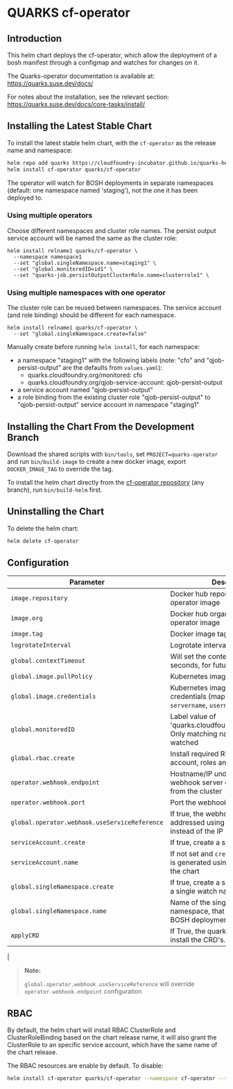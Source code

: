 # QUARKS cf-operator

## Introduction

This helm chart deploys the cf-operator, which allow the deployment of a bosh manifest through a configmap and watches for changes on it.

The Quarks-operator documentation is available at: https://quarks.suse.dev/docs/

For notes about the installation, see the relevant section: https://quarks.suse.dev/docs/core-tasks/install/

## Installing the Latest Stable Chart

To install the latest stable helm chart, with the `cf-operator` as the release name and namespace:

```bash
helm repo add quarks https://cloudfoundry-incubator.github.io/quarks-helm/
helm install cf-operator quarks/cf-operator
```

The operator will watch for BOSH deployments in separate namespaces (default: one namespace named 'staging'), not the one it has been deployed to.

### Using multiple operators

Choose different namespaces and cluster role names. The persist output service account will be named the same as the cluster role:

```
helm install relname1 quarks/cf-operator \
  --namespace namespace1
  --set "global.singleNamespace.name=staging1" \
  --set "global.monitoredID=id1" \
  --set "quarks-job.persistOutputClusterRole.name=clusterrole1" \
```

### Using multiple namespaces with one operator

The cluster role can be reused between namespaces.
The service account (and role binding) should be different for each namespace.

```
helm install relname1 quarks/cf-operator \
  --set "global.singleNamespace.create=false"
```

Manually create before running `helm install`, for each namespace:

* a namespace "staging1" with the following labels (note: "cfo" and "qjob-persist-output" are the defaults from `values.yaml`):
  * quarks.cloudfoundry.org/monitored: cfo
  * quarks.cloudfoundry.org/qjob-service-account: qjob-persist-output
* a service account named "qjob-persist-output"
* a role binding from the existing cluster role "qjob-persist-output" to "qjob-persist-output" service account in namespace "staging1"

## Installing the Chart From the Development Branch

Download the shared scripts with `bin/tools`, set `PROJECT=quarks-operator` and run `bin/build-image` to create a new docker image, export `DOCKER_IMAGE_TAG` to override the tag.

To install the helm chart directly from the [cf-operator repository](https://github.com/cloudfoundry-incubator/cf-operator) (any branch), run `bin/build-helm` first.

## Uninstalling the Chart

To delete the helm chart:

```bash
helm delete cf-operator
```

## Configuration

| Parameter                                         | Description                                                                                       | Default                                        |
| ------------------------------------------------- | ------------------------------------------------------------------------------------------------- | ---------------------------------------------- |
| `image.repository`                                | Docker hub repository for the cf-operator image                                                   | `cf-operator`                                  |
| `image.org`                                       | Docker hub organization for the cf-operator image                                                 | `cfcontainerization`                           |
| `image.tag`                                       | Docker image tag                                                                                  | `foobar`                                       |
| `logrotateInterval`                               | Logrotate interval in minutes                                                                     | `1440`                                         |
| `global.contextTimeout`                           | Will set the context timeout in seconds, for future K8S API requests                              | `300`                                          |
| `global.image.pullPolicy`                         | Kubernetes image pullPolicy                                                                       | `IfNotPresent`                                 |
| `global.image.credentials`                        | Kubernetes image pull secret credentials (map with keys `servername`, `username`, and `password`) | `nil`                                          |
| `global.monitoredID`                              | Label value of 'quarks.cloudfoundry.org/monitored'. Only matching namespaces are watched          | `cfo`                                          |
| `global.rbac.create`                              | Install required RBAC service account, roles and rolebindings                                     | `true`                                         |
| `operator.webhook.endpoint`                       | Hostname/IP under which the webhook server can be reached from the cluster                        | the IP of service `cf-operator-webhook`        |
| `operator.webhook.port`                           | Port the webhook server listens on                                                                | 2999                                           |
| `global.operator.webhook.useServiceReference`     | If true, the webhook server is addressed using a service reference instead of the IP              | `true`                                         |
| `serviceAccount.create`                           | If true, create a service account                                                                 | `true`                                         |
| `serviceAccount.name`                             | If not set and `create` is `true`, a name is generated using the fullname of the chart            |                                                |
| `global.singleNamespace.create`                   | If true, create a service account and a single watch namespace                                    | `true`                                         |
| `global.singleNamespace.name`                     | Name of the single watch namespace, that will be watched for BOSH deployment                      | `staging`                                      |
| `applyCRD`              | If True, the quarks-operator will install the CRD's.                                                                        | `true`
|
> **Note:**
>
> `global.operator.webhook.useServiceReference` will override `operator.webhook.endpoint` configuration
>

## RBAC

By default, the helm chart will install RBAC ClusterRole and ClusterRoleBinding based on the chart release name, it will also grant the ClusterRole to an specific service account, which have the same name of the chart release.

The RBAC resources are enable by default. To disable:

```bash
helm install cf-operator quarks/cf-operator --namespace cf-operator --set global.rbac.create=false
```
